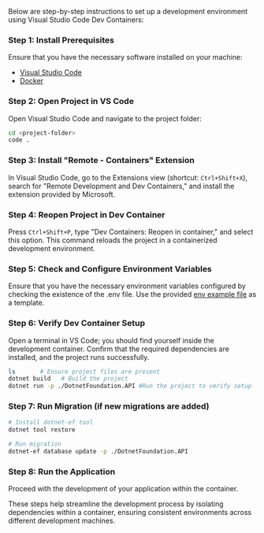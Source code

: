 Below are step-by-step instructions to set up a development environment using Visual Studio Code Dev Containers:

### Step 1: Install Prerequisites

Ensure that you have the necessary software installed on your machine:

- [Visual Studio Code](https://code.visualstudio.com/)
- [Docker](https://www.docker.com/products/docker-desktop)

### Step 2: Open Project in VS Code

Open Visual Studio Code and navigate to the project folder:

```bash
cd <project-folder>
code .
```

### Step 3: Install "Remote - Containers" Extension

In Visual Studio Code, go to the Extensions view (shortcut: `Ctrl+Shift+X`), search for "Remote Development and Dev Containers," and install the extension provided by Microsoft.

### Step 4: Reopen Project in Dev Container

Press `Ctrl+Shift+P`, type "Dev Containers: Reopen in container," and select this option. This command reloads the project in a containerized development environment.

### Step 5: Check and Configure Environment Variables

Ensure that you have the necessary environment variables configured by checking the existence of the .env file. Use the provided [env example file](../.env.example) as a template.

### Step 6: Verify Dev Container Setup

Open a terminal in VS Code; you should find yourself inside the development container. Confirm that the required dependencies are installed, and the project runs successfully.

```bash
ls       # Ensure project files are present
dotnet build   # Build the project
dotnet run -p ./DotnetFoundation.API #Run the project to verify setup
```

### Step 7: Run Migration (if new migrations are added)

```bash
# Install dotnet-ef tool
dotnet tool restore

# Run migration
dotnet-ef database update -p ./DotnetFoundation.API
```

### Step 8: Run the Application

Proceed with the development of your application within the container.

These steps help streamline the development process by isolating dependencies within a container, ensuring consistent environments across different development machines.
